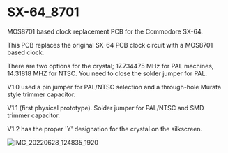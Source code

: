 # SX-64_8701
MOS8701 based clock replacement PCB for the Commodore SX-64.

This PCB replaces the original SX-64 PCB clock circuit with a MOS8701 based clock. 

There are two options for the crystal; 17.734475 MHz for PAL machines, 14.31818 MHZ for NTSC.
You need to close the solder jumper for PAL.

V1.0 used a pin jumper for PAL/NTSC selection and a through-hole Murata style trimmer capacitor.

V1.1 (first physical prototype). Solder jumper for PAL/NTSC and SMD trimmer capacitor.

V1.2 has the proper 'Y' designation for the crystal on the silkscreen.

![IMG_20220628_124835_1920](https://user-images.githubusercontent.com/9030553/176321068-bfc77b7a-82c4-4b76-abb8-692f8a020236.jpg)

